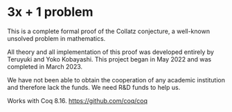 # 3x + 1 problem

This is a complete formal proof of the Collatz conjecture, a well-known unsolved problem in mathematics.

  All theory and all implementation of this proof was developed entirely by Teruyuki and Yoko Kobayashi.
  This project began in May 2022 and was completed in March 2023.

  We have not been able to obtain the cooperation of any academic institution and therefore lack the funds.
  We need R&D funds to help us.

Works with Coq 8.16. https://github.com/coq/coq


